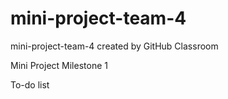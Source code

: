 # mini-project-team-4
mini-project-team-4 created by GitHub Classroom

Mini Project Milestone 1

To-do list
